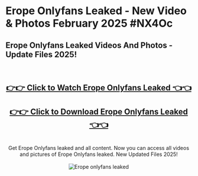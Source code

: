 # Erope Onlyfans Leaked - New Video & Photos February 2025 #NX4Oc

<h2>Erope Onlyfans Leaked Videos And Photos - Update Files 2025!</h2>
<br>
<div align="center">
<h2><a href="https://links2leaks.com?utm_source=erope&utm_medium=git102" rel="nofollow">👉👉 Click to Watch Erope Onlyfans Leaked 👈👈</a></h2>
<h2><a href="https://links2leaks.com?utm_source=erope&utm_medium=git102" rel="nofollow">👉👉 Click to Download Erope Onlyfans Leaked 👈👈</a></h2>
<br>
Get Erope Onlyfans leaked and all content. Now you can access all videos and pictures of Erope Onlyfans leaked. New Updated Files 2025!
<br>
<br>
<a href="https://links2leaks.com?utm_source=erope&utm_medium=git102" rel="nofollow" data-target="animated-image.originalLink"><img src="https://i.ibb.co/Gkj2r4b/banner.png" alt="Erope onlyfans leaked" style="max-width: 100%; display: inline-block;" data-target="animated-image.originalImage"></a>
</div>
<br>
